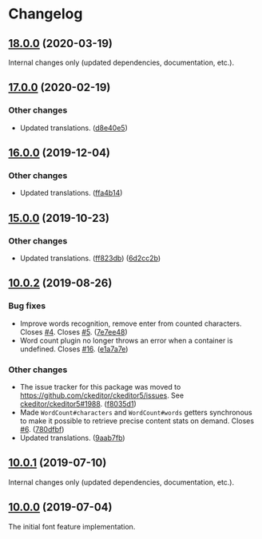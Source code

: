 Changelog
=========

## [18.0.0](https://github.com/ckeditor/ckeditor5-word-count/compare/v17.0.0...v18.0.0) (2020-03-19)

Internal changes only (updated dependencies, documentation, etc.).


## [17.0.0](https://github.com/ckeditor/ckeditor5-word-count/compare/v16.0.0...v17.0.0) (2020-02-19)

### Other changes

* Updated translations. ([d8e40e5](https://github.com/ckeditor/ckeditor5-word-count/commit/d8e40e5))


## [16.0.0](https://github.com/ckeditor/ckeditor5-word-count/compare/v15.0.0...v16.0.0) (2019-12-04)

### Other changes

* Updated translations. ([ffa4b14](https://github.com/ckeditor/ckeditor5-word-count/commit/ffa4b14))


## [15.0.0](https://github.com/ckeditor/ckeditor5-word-count/compare/v10.0.2...v15.0.0) (2019-10-23)

### Other changes

* Updated translations. ([ff823db](https://github.com/ckeditor/ckeditor5-word-count/commit/ff823db)) ([6d2cc2b](https://github.com/ckeditor/ckeditor5-word-count/commit/6d2cc2b))


## [10.0.2](https://github.com/ckeditor/ckeditor5-word-count/compare/v10.0.1...v10.0.2) (2019-08-26)

### Bug fixes

* Improve words recognition, remove enter from counted characters. Closes [#4](https://github.com/ckeditor/ckeditor5-word-count/issues/4). Closes [#5](https://github.com/ckeditor/ckeditor5-word-count/issues/5). ([7e7ee48](https://github.com/ckeditor/ckeditor5-word-count/commit/7e7ee48))
* Word count plugin no longer throws an error when a container is undefined. Closes [#16](https://github.com/ckeditor/ckeditor5-word-count/issues/16). ([e1a7a7e](https://github.com/ckeditor/ckeditor5-word-count/commit/e1a7a7e))

### Other changes

* The issue tracker for this package was moved to https://github.com/ckeditor/ckeditor5/issues. See [ckeditor/ckeditor5#1988](https://github.com/ckeditor/ckeditor5/issues/1988). ([f8035d1](https://github.com/ckeditor/ckeditor5-word-count/commit/f8035d1))
* Made `WordCount#characters` and `WordCount#words` getters synchronous to make it possible to retrieve precise content stats on demand. Closes [#6](https://github.com/ckeditor/ckeditor5-word-count/issues/6). ([780dfbf](https://github.com/ckeditor/ckeditor5-word-count/commit/780dfbf))
* Updated translations. ([9aab7fb](https://github.com/ckeditor/ckeditor5-word-count/commit/9aab7fb))


## [10.0.1](https://github.com/ckeditor/ckeditor5-word-count/compare/v10.0.0...v10.0.1) (2019-07-10)

Internal changes only (updated dependencies, documentation, etc.).


## [10.0.0](https://github.com/ckeditor/ckeditor5-word-count/tree/v10.0.0) (2019-07-04)

The initial font feature implementation.
